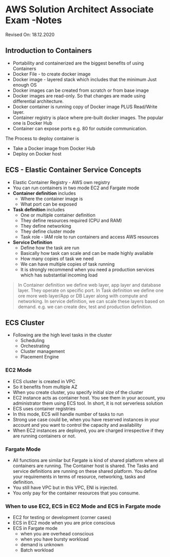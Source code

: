 # AWS Solution Architect Associate Exam -Notes

Revised On: 18.12.2020

## Introduction to Containers

* Portability and containerized are the biggest benefits of using Containers
* Docker File - to create docker image
* Docker image - layered stack which includes that the minimum Just enough OS
* Docker images can be created from scratch or from base image
* Docker images are read-only. So that changes are made using differential architecture.
* Docker container is running copy of Docker image PLUS Read/Write layer.
* Container registry is place where pre-built docker images. The popular one is Docker Hub
* Container can expose ports e.g. 80 for outside communication.


The Process to deploy container is

* Take a Docker image from Docker Hub
* Deploy on Docker host
  
## ECS - Elastic Container Service Concepts

* Elastic Container Registry - AWS own registry
* You can run containers in two mode EC2 and Fargate mode
* **Container definition** includes
  * Where the container image is
  * What port can be exposed
* **Task definition** includes
  * One or multiple container definition
  * They define resources required (CPU and RAM)
  * They define networking
  * They define cluster mode
  * Task role - IAM role to run containers and access AWS resources
* **Service Definition**
  * Define how the task are run
  * Basically how task can scale and can be made highly available
  * How many copies of task we need
  * We can have multiple copies of task running
  * It is strongly recommend when you need a production services which has substantial incoming load

> In Container definition we define web layer, app layer and database layer. They operate on specific port. In Task definition we define one ore more web layer/App or DB Layer along with compute and networking. In service definition, we can scale these layers based on demand. e.g. we can create dev, test and production definition.

## ECS Cluster

* Following are the high level tasks in the cluster
  * Scheduling
  * Orchestrating
  * Cluster management
  * Placement Engine

### EC2 Mode

* ECS cluster is created in VPC
* So it benefits from multiple AZ
* When you create cluster, you specify initial size of the cluster
* EC2 instance acts as container host. You see them in your account, you administrator them using ECS tool. In short, it is not serverless solution
* ECS uses container registries
* In this mode, ECS will handle number of tasks to run
* Strong use case could be, when you have reserved instances in your account and you want to control the capacity and availability
* When EC2 instances are deployed, you are charged irrespective if they are running containers or not.

### Fargate Mode

* All functions are similar but Fargate is kind of shared platform where all containers are running. The Container host is shared. The Tasks and service definitions are running on these shared platform. You define your requirements in terms of resource, networking, tasks and definition. 
* You still have VPC but in this VPC, ENI is injected.
* You only pay for the container resources that you consume.

### When to use EC2, ECS in EC2 Mode and ECS in Fargate mode

* EC2 for testing or development (corner cases)
* ECS in EC2 mode when you are price conscious
* ECS in Fargate mode
  * when you are overhead conscious
  * when you have bursty workload
  * demand is unknown
  * Batch workload
